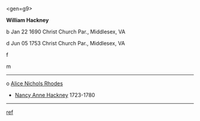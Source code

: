 <gen=g9>

<b>William Hackney</b>

b Jan 22 1690 Christ Church Par., Middlesex, VA

d Jun 05 1753 Christ Church Par., Middlesex, VA

f

m

<hr>

o [Alice Nichols Rhodes](../g9/alice_nichols_rhodes.md)

- [Nancy Anne Hackney](../g7/nancy_anne_hackney.md) 1723-1780

<hr>


[ref](http://genweb.jrac.com/genweb.php?DB=gwdb33&ID=I27650&query=li)